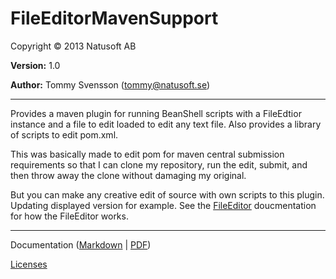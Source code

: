 # FileEditorMavenSupport

Copyright © 2013 Natusoft AB

__Version:__ 1.0

__Author:__ Tommy Svensson (tommy@natusoft.se)

---

Provides a maven plugin for running BeanShell scripts with a FileEdtior instance and a file to edit loaded to edit any text file. Also provides a library of scripts to edit pom.xml. 

This was basically made to edit pom for maven central submission requirements so that I can clone my repository, run the edit, submit, and then throw away the clone without damaging my original.

But you can make any creative edit of source with own scripts to this plugin. Updating displayed version for example. See the [FileEditor](https://github.com/tombensve/FileEditor/blob/master/docs/FileEditor.md) doucmentation for how the FileEditor works. 

---

Documentation ([Markdown](https://github.com/tombensve/FileEditorMavenSupport/blob/master/Docs/FileEditorMavenSupport-UserGuide.md) | [PDF](https://github.com/tombensve/FileEditorMavenSupport/blob/master/Docs/FileEditorMavenSupport-UserGuide.pdf))

[Licenses](https://github.com/tombensve/FileEditorMavenSupport/blob/master/Docs/licenses.md)

